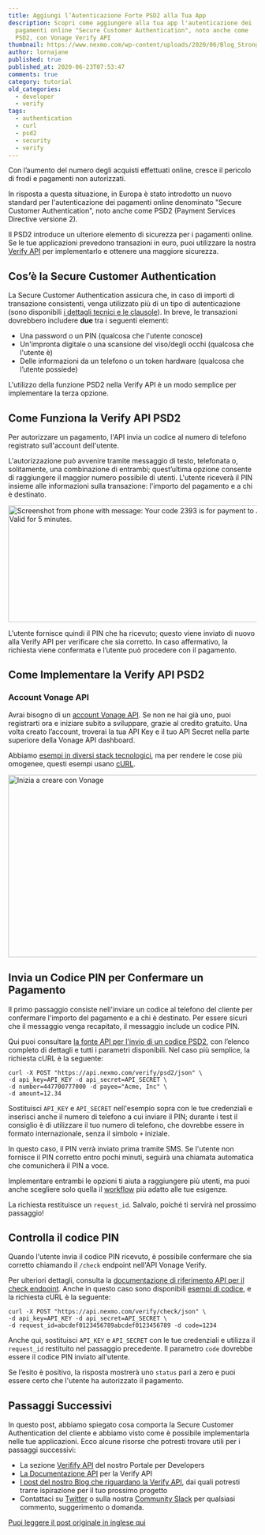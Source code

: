 ```yaml
---
title: Aggiungi l’Autenticazione Forte PSD2 alla Tua App
description: Scopri come aggiungere alla tua app l'autenticazione dei 
  pagamenti online "Secure Customer Authentication", noto anche come 
  PSD2, con Vonage Verify API
thumbnail: https://www.nexmo.com/wp-content/uploads/2020/06/Blog_Strong-Customer-Authentication_1200x600-2.png
author: lornajane
published: true
published_at: 2020-06-23T07:53:47
comments: true
category: tutorial
old_categories:
  - developer
  - verify
tags:
  - authentication
  - curl
  - psd2
  - security
  - verify
---
```


Con l’aumento del numero degli acquisti effettuati online, cresce il pericolo di frodi e pagamenti non autorizzati.

In risposta a questa situazione, in Europa è stato introdotto un nuovo standard per l'autenticazione dei pagamenti online denominato "Secure Customer Authentication", noto anche come PSD2 (Payment Services Directive versione 2).

Il PSD2 introduce un ulteriore elemento di sicurezza per i pagamenti online. Se le tue applicazioni prevedono transazioni in euro, puoi utilizzare la nostra [Verify API](https://developer.nexmo.com/verify/overview) per implementarlo e ottenere una maggiore sicurezza.

## Cos’è la Secure Customer Authentication

La Secure Customer Authentication assicura che, in caso di importi di transazione consistenti, venga utilizzato più di un tipo di autenticazione (sono disponibili [i dettagli tecnici e le clausole](https://eur-lex.europa.eu/legal-content/EN/TXT/?uri=uriserv:OJ.L_.2018.069.01.0023.01.ENG&toc=OJ:L:2018:069:TOC)). In breve, le transazioni dovrebbero includere **due** tra i seguenti elementi:

* Una password o un PIN (qualcosa che l'utente conosce)
* Un'impronta digitale o una scansione del viso/degli occhi (qualcosa che l'utente è)
* Delle informazioni da un telefono o un token hardware (qualcosa che l’utente possiede)

L'utilizzo della funzione PSD2 nella Verify API è un modo semplice per implementare la terza opzione.

## Come Funziona la Verify API PSD2

Per autorizzare un pagamento, l'API invia un codice al numero di telefono registrato sull'account dell'utente.

L'autorizzazione può avvenire tramite messaggio di testo, telefonata o, solitamente, una combinazione di entrambi; quest’ultima opzione consente di raggiungere il maggior numero possibile di utenti. L'utente riceverà il PIN insieme alle informazioni sulla transazione: l'importo del pagamento e a chi è destinato.

<img src="https://www.nexmo.com/wp-content/uploads/2020/06/sms_shot.png" alt="Screenshot from phone with message: Your code 2393 is for payment to Acme Inc. in the amount of 12.34€. Valid for 5 minutes." width="760" height="236" class="aligncenter size-full wp-image-32727" />

L'utente fornisce quindi il PIN che ha ricevuto; questo viene inviato di nuovo alla Verify API per verificare che sia corretto. In caso affermativo, la richiesta viene confermata e l’utente può  procedere con il pagamento.

## Come Implementare la Verify API PSD2

### Account Vonage API

Avrai bisogno di un [account Vonage API](http://developer.nexmo.com/ed?c=it_blog_text&ct=2020-06-23-add-strong-psd2-authentication-to-your-application). Se non ne hai già uno, puoi registrarti ora e iniziare subito a sviluppare, grazie al credito gratuito. Una volta creato l’account, troverai la tua API Key e il tuo API Secret nella parte superiore della Vonage API dashboard.

Abbiamo [esempi in diversi stack tecnologici](https://developer.nexmo.com/verify/code-snippets/send-verify-psd2-request), ma per rendere le cose più omogenee, questi esempi usano [cURL](https://curl.haxx.se).

<a href="http://developer.nexmo.com/ed?c=it_blog_banner&ct=2020-06-23-add-strong-psd2-authentication-to-your-application"><img src="https://www.nexmo.com/wp-content/uploads/2020/09/CTA_Italian.png" alt="Inizia a creare con Vonage" width="1200" height="369" class="aligncenter size-full wp-image-32500" /></a>

## Invia un Codice PIN per Confermare un Pagamento

Il primo passaggio consiste nell'inviare un codice al telefono del cliente per confermare l'importo del pagamento e a chi è destinato. Per essere sicuri che il messaggio venga recapitato, il messaggio include un codice PIN.

Qui puoi consultare [la fonte API per l'invio di un codice PSD2](https://developer.nexmo.com/api/verify#verifyRequestWithPSD2), con l’elenco completo di dettagli e tutti i parametri disponibili. Nel caso più semplice, la richiesta cURL è la seguente:

```
curl -X POST "https://api.nexmo.com/verify/psd2/json" \
-d api_key=API_KEY -d api_secret=API_SECRET \
-d number=447700777000 -d payee="Acme, Inc" \
-d amount=12.34
```

Sostituisci `API_KEY` e `API_SECRET` nell'esempio sopra con le tue credenziali e inserisci anche il numero di telefono a cui inviare il PIN; durante i test il consiglio è di utilizzare il tuo numero di telefono, che dovrebbe essere in formato internazionale, senza il simbolo `+` iniziale.

In questo caso, il PIN verrà inviato prima tramite SMS. Se l'utente non fornisce il PIN corretto entro pochi minuti, seguirà una chiamata automatica che comunicherà il PIN a voce.

Implementare entrambi le opzioni ti aiuta a raggiungere più utenti, ma puoi anche scegliere solo quella il [workflow](https://developer.nexmo.com/verify/guides/workflows-and-events) più adatto alle tue esigenze.

La richiesta restituisce un `request_id`. Salvalo, poiché ti servirà nel prossimo passaggio!

## Controlla il codice PIN

Quando l'utente invia il codice PIN ricevuto, è possibile confermare che sia corretto chiamando il `/check` endpoint nell'API Vonage Verify.

Per ulteriori dettagli, consulta la [documentazione di riferimento API per il check endpoint](https://developer.nexmo.com/api/verify#verifyCheck). Anche in questo caso sono disponibili [esempi di codice](https://developer.nexmo.com/verify/code-snippets/check-verify-request), e la richiesta cURL è la seguente:

```
curl -X POST "https://api.nexmo.com/verify/check/json" \
-d api_key=API_KEY -d api_secret=API_SECRET \
-d request_id=abcdef0123456789abcdef0123456789 -d code=1234
```

Anche qui, sostituisci `API_KEY` e `API_SECRET` con le tue credenziali e utilizza il `request_id` restituito nel passaggio precedente. Il parametro `code` dovrebbe essere il codice PIN inviato all'utente.

Se l’esito è positivo, la risposta mostrerà uno `status` pari a zero e puoi essere certo che l'utente ha autorizzato il pagamento.

## Passaggi Successivi

In questo post, abbiamo spiegato cosa comporta la Secure Customer Authentication del cliente e abbiamo visto come è possibile implementarla nelle tue applicazioni. Ecco alcune risorse che potresti trovare utili per i passaggi successivi:

* La sezione [Verifify API](https://developer.nexmo.com/verify) del nostro Portale per Developers
* [La Documentazione API](https://developer.nexmo.com/api/verify) per la Verify API
* [I post del nostro Blog che riguardano la Verify API](https://www.nexmo.com/blog/tag/verify), dai quali potresti trarre ispirazione per il tuo prossimo progetto
* Contattaci su [Twitter](https://twitter.com/VonageDev) o sulla nostra [Community Slack](https://developer.nexmo.com/community/slack) per qualsiasi commento, suggerimento o domanda.

[Puoi leggere il post originale in inglese qui](https://www.nexmo.com/blog/2020/06/23/add-strong-psd2-authentication-to-your-application)
